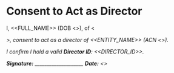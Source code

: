 # Consent to Act as Director

I, <<FULL_NAME>> (DOB <<DOB>>), of <<ADDRESS>>, consent to act as a director of <<ENTITY_NAME>> (ACN <<ACN>>).

I confirm I hold a valid **Director ID**: <<DIRECTOR_ID>>.

**Signature:** ____________________   **Date:** <<DATE>>
